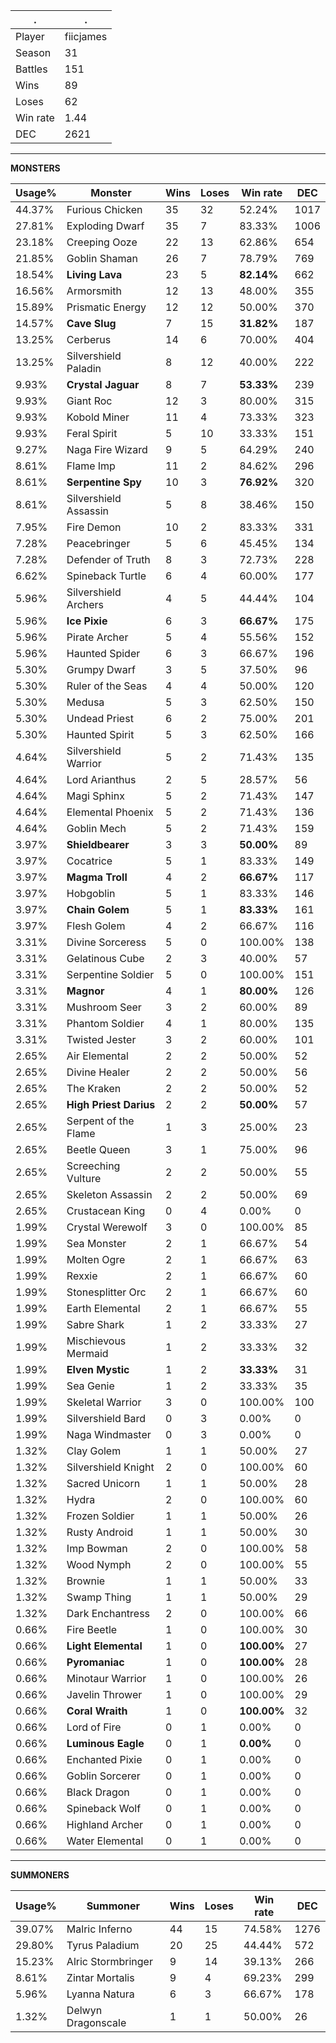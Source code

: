 .|.
|-|-
Player|fiicjames
Season|31
Battles|151
Wins|89
Loses|62
Win rate|1.44
DEC|2621

---
**MONSTERS**

Usage%|Monster|Wins|Loses|Win rate|DEC|
-|-|-|-|-|-|
44.37%|Furious Chicken|35|32|52.24%|1017|
27.81%|Exploding Dwarf|35|7|83.33%|1006|
23.18%|Creeping Ooze|22|13|62.86%|654|
21.85%|Goblin Shaman|26|7|78.79%|769|
18.54%|**Living Lava**|23|5|**82.14%**|662|
16.56%|Armorsmith|12|13|48.00%|355|
15.89%|Prismatic Energy|12|12|50.00%|370|
14.57%|**Cave Slug**|7|15|**31.82%**|187|
13.25%|Cerberus|14|6|70.00%|404|
13.25%|Silvershield Paladin|8|12|40.00%|222|
9.93%|**Crystal Jaguar**|8|7|**53.33%**|239|
9.93%|Giant Roc|12|3|80.00%|315|
9.93%|Kobold Miner|11|4|73.33%|323|
9.93%|Feral Spirit|5|10|33.33%|151|
9.27%|Naga Fire Wizard|9|5|64.29%|240|
8.61%|Flame Imp|11|2|84.62%|296|
8.61%|**Serpentine Spy**|10|3|**76.92%**|320|
8.61%|Silvershield Assassin|5|8|38.46%|150|
7.95%|Fire Demon|10|2|83.33%|331|
7.28%|Peacebringer|5|6|45.45%|134|
7.28%|Defender of Truth|8|3|72.73%|228|
6.62%|Spineback Turtle|6|4|60.00%|177|
5.96%|Silvershield Archers|4|5|44.44%|104|
5.96%|**Ice Pixie**|6|3|**66.67%**|175|
5.96%|Pirate Archer|5|4|55.56%|152|
5.96%|Haunted Spider|6|3|66.67%|196|
5.30%|Grumpy Dwarf|3|5|37.50%|96|
5.30%|Ruler of the Seas|4|4|50.00%|120|
5.30%|Medusa|5|3|62.50%|150|
5.30%|Undead Priest|6|2|75.00%|201|
5.30%|Haunted Spirit|5|3|62.50%|166|
4.64%|Silvershield Warrior|5|2|71.43%|135|
4.64%|Lord Arianthus|2|5|28.57%|56|
4.64%|Magi Sphinx|5|2|71.43%|147|
4.64%|Elemental Phoenix|5|2|71.43%|136|
4.64%|Goblin Mech|5|2|71.43%|159|
3.97%|**Shieldbearer**|3|3|**50.00%**|89|
3.97%|Cocatrice|5|1|83.33%|149|
3.97%|**Magma Troll**|4|2|**66.67%**|117|
3.97%|Hobgoblin|5|1|83.33%|146|
3.97%|**Chain Golem**|5|1|**83.33%**|161|
3.97%|Flesh Golem|4|2|66.67%|116|
3.31%|Divine Sorceress|5|0|100.00%|138|
3.31%|Gelatinous Cube|2|3|40.00%|57|
3.31%|Serpentine Soldier|5|0|100.00%|151|
3.31%|**Magnor**|4|1|**80.00%**|126|
3.31%|Mushroom Seer|3|2|60.00%|89|
3.31%|Phantom Soldier|4|1|80.00%|135|
3.31%|Twisted Jester|3|2|60.00%|101|
2.65%|Air Elemental|2|2|50.00%|52|
2.65%|Divine Healer|2|2|50.00%|56|
2.65%|The Kraken|2|2|50.00%|52|
2.65%|**High Priest Darius**|2|2|**50.00%**|57|
2.65%|Serpent of the Flame|1|3|25.00%|23|
2.65%|Beetle Queen|3|1|75.00%|96|
2.65%|Screeching Vulture|2|2|50.00%|55|
2.65%|Skeleton Assassin|2|2|50.00%|69|
2.65%|Crustacean King|0|4|0.00%|0|
1.99%|Crystal Werewolf|3|0|100.00%|85|
1.99%|Sea Monster|2|1|66.67%|54|
1.99%|Molten Ogre|2|1|66.67%|63|
1.99%|Rexxie|2|1|66.67%|60|
1.99%|Stonesplitter Orc|2|1|66.67%|60|
1.99%|Earth Elemental|2|1|66.67%|55|
1.99%|Sabre Shark|1|2|33.33%|27|
1.99%|Mischievous Mermaid|1|2|33.33%|32|
1.99%|**Elven Mystic**|1|2|**33.33%**|31|
1.99%|Sea Genie|1|2|33.33%|35|
1.99%|Skeletal Warrior|3|0|100.00%|100|
1.99%|Silvershield Bard|0|3|0.00%|0|
1.99%|Naga Windmaster|0|3|0.00%|0|
1.32%|Clay Golem|1|1|50.00%|27|
1.32%|Silvershield Knight|2|0|100.00%|60|
1.32%|Sacred Unicorn|1|1|50.00%|28|
1.32%|Hydra|2|0|100.00%|60|
1.32%|Frozen Soldier|1|1|50.00%|26|
1.32%|Rusty Android|1|1|50.00%|30|
1.32%|Imp Bowman|2|0|100.00%|58|
1.32%|Wood Nymph|2|0|100.00%|55|
1.32%|Brownie|1|1|50.00%|33|
1.32%|Swamp Thing|1|1|50.00%|29|
1.32%|Dark Enchantress|2|0|100.00%|66|
0.66%|Fire Beetle|1|0|100.00%|30|
0.66%|**Light Elemental**|1|0|**100.00%**|27|
0.66%|**Pyromaniac**|1|0|**100.00%**|28|
0.66%|Minotaur Warrior|1|0|100.00%|26|
0.66%|Javelin Thrower|1|0|100.00%|29|
0.66%|**Coral Wraith**|1|0|**100.00%**|32|
0.66%|Lord of Fire|0|1|0.00%|0|
0.66%|**Luminous Eagle**|0|1|**0.00%**|0|
0.66%|Enchanted Pixie|0|1|0.00%|0|
0.66%|Goblin Sorcerer|0|1|0.00%|0|
0.66%|Black Dragon|0|1|0.00%|0|
0.66%|Spineback Wolf|0|1|0.00%|0|
0.66%|Highland Archer|0|1|0.00%|0|
0.66%|Water Elemental|0|1|0.00%|0|

---
**SUMMONERS**

Usage%|Summoner|Wins|Loses|Win rate|DEC|
-|-|-|-|-|-|
39.07%|Malric Inferno|44|15|74.58%|1276|
29.80%|Tyrus Paladium|20|25|44.44%|572|
15.23%|Alric Stormbringer|9|14|39.13%|266|
8.61%|Zintar Mortalis|9|4|69.23%|299|
5.96%|Lyanna Natura|6|3|66.67%|178|
1.32%|Delwyn Dragonscale|1|1|50.00%|26|
